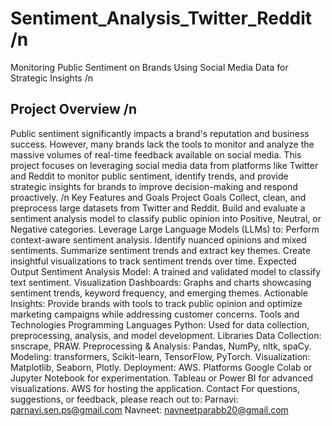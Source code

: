 # Sentiment_Analysis_Twitter_Reddit /n
Monitoring Public Sentiment on Brands Using Social Media Data for Strategic Insights /n
## Project Overview /n
Public sentiment significantly impacts a brand's reputation and business success. However, many brands lack the tools to monitor and analyze the massive volumes of real-time feedback available on social media. This project focuses on leveraging social media data from platforms like Twitter and Reddit to monitor public sentiment, identify trends, and provide strategic insights for brands to improve decision-making and respond proactively. /n
Key Features and Goals
Project Goals
Collect, clean, and preprocess large datasets from Twitter and Reddit.
Build and evaluate a sentiment analysis model to classify public opinion into Positive, Neutral, or Negative categories.
Leverage Large Language Models (LLMs) to:
Perform context-aware sentiment analysis.
Identify nuanced opinions and mixed sentiments.
Summarize sentiment trends and extract key themes.
Create insightful visualizations to track sentiment trends over time.
Expected Output
Sentiment Analysis Model: A trained and validated model to classify text sentiment.
Visualization Dashboards: Graphs and charts showcasing sentiment trends, keyword frequency, and emerging themes.
Actionable Insights: Provide brands with tools to track public opinion and optimize marketing campaigns while addressing customer concerns.
Tools and Technologies
Programming Languages
Python: Used for data collection, preprocessing, analysis, and model development.
Libraries
Data Collection: snscrape, PRAW.
Preprocessing & Analysis: Pandas, NumPy, nltk, spaCy.
Modeling: transformers, Scikit-learn, TensorFlow, PyTorch.
Visualization: Matplotlib, Seaborn, Plotly.
Deployment: AWS.
Platforms
Google Colab or Jupyter Notebook for experimentation.
Tableau or Power BI for advanced visualizations.
AWS for hosting the application.
Contact
For questions, suggestions, or feedback, please reach out to:
Parnavi: parnavi.sen.ps@gmail.com
Navneet: navneetparabb20@gmail.com